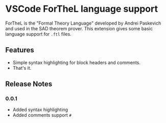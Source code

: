 # VSCode ForTheL language support

ForTheL is the "Formal Theory Language" developed by Andrei Paskevich and used in the SAD theorem prover.
This extension gives some basic language support for `.ftl` files.

## Features

- Simple syntax highlighting for block headers and comments.
- That's it.

<!-- ## Requirements

If you have any requirements or dependencies, add a section describing those and how to install and configure them.

## Extension Settings

Include if your extension adds any VS Code settings through the `contributes.configuration` extension point.

For example:

This extension contributes the following settings:

* `myExtension.enable`: enable/disable this extension
* `myExtension.thing`: set to `blah` to do something
  -->
## Release Notes

### 0.0.1

- Added syntax highlighting
- Added comments support `#`
